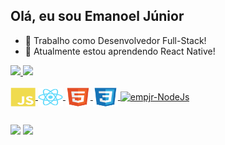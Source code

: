 ## Olá, eu sou Emanoel Júnior

- 🔭 Trabalho como Desenvolvedor Full-Stack!
- 🌱 Atualmente estou aprendendo React Native!

<div>
<a href="https://github.com/emanoeljunior21">
<img height="170em" src="https://github-readme-stats.vercel.app/api?username=emanoeljunior21&show_icons=true&theme=dracula&include_all_commits=true&count_private=true"/>
<img height="170em" src="https://github-readme-stats.vercel.app/api/top-langs/?username=emanoeljunior21&layout=compact&langs_count=16&theme=dracula"/>
</div>


<div style="display: inline_block"><br>
  <img align="center" alt="empjr-Js" height="30" width="40" src="https://raw.githubusercontent.com/devicons/devicon/master/icons/javascript/javascript-plain.svg">
  <img align="center" alt="empjr-React" height="30" width="40" src="https://raw.githubusercontent.com/devicons/devicon/master/icons/react/react-original.svg">
  <img align="center" alt="empjr-HTML" height="30" width="40" src="https://raw.githubusercontent.com/devicons/devicon/master/icons/html5/html5-original.svg">
  <img align="center" alt="empjr-CSS" height="30" width="40" src="https://raw.githubusercontent.com/devicons/devicon/master/icons/css3/css3-original.svg">
  <img  align="center" alt="empjr-NodeJs" height="30" width="40"src="https://cdn.jsdelivr.net/gh/devicons/devicon@latest/icons/nodejs/nodejs-original.svg">    
</div>


##

<div>
  <a href="https://www.instagram.com/empjr/" target="_blank"><img src="https://img.shields.io/badge/-Instagram-%23E4405F?style=for-the-badge&logo=instagram&logoColor=white" target="_blank"></a>
  <a href = "emanoeljuniordev@gmail.com"><img src="https://img.shields.io/badge/-Gmail-%23333?style=for-the-badge&logo=gmail&logoColor=white" target="_blank"></a>
</div>

